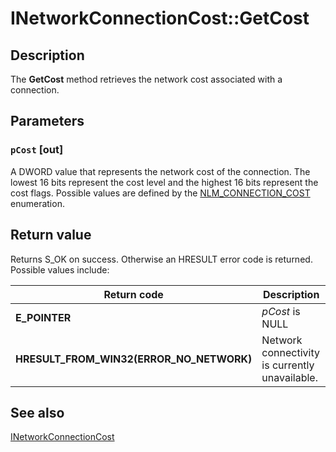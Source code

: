 # INetworkConnectionCost::GetCost

## Description

The **GetCost** method retrieves the network cost associated with a connection.

## Parameters

### `pCost` [out]

A DWORD value that represents the network cost of the connection. The lowest 16 bits represent the cost level and the highest 16 bits represent the cost flags. Possible values are defined by the [NLM_CONNECTION_COST](https://learn.microsoft.com/windows/desktop/api/netlistmgr/ne-netlistmgr-nlm_connection_cost) enumeration.

## Return value

Returns S_OK on success. Otherwise an HRESULT error code is returned. Possible values include:

| Return code | Description |
| --- | --- |
| **E_POINTER** | *pCost* is NULL |
| **HRESULT_FROM_WIN32(ERROR_NO_NETWORK)** | Network connectivity is currently unavailable. |

## See also

[INetworkConnectionCost](https://learn.microsoft.com/windows/desktop/api/netlistmgr/nn-netlistmgr-inetworkconnectioncost)